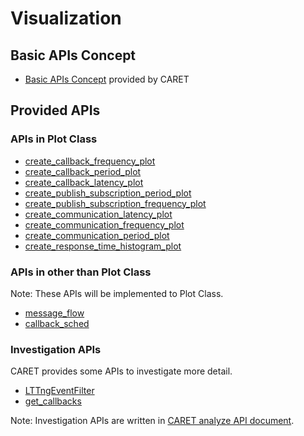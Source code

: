 # Visualization

## Basic APIs Concept

- [Basic APIs Concept](./basic_api_concept.md) provided by CARET

## Provided APIs

### APIs in Plot Class

- [create_callback_frequency_plot](./visualization_api/execution_frequency#execution-frequency)
- [create_callback_period_plot](./visualization_api/execution_frequency#period)
- [create_callback_latency_plot](./visualization_api/execution_frequency#latency)
- [create_publish_subscription_period_plot](./visualization_api/pub_sub_information)
- [create_publish_subscription_frequency_plot](./visualization_api/pub_sub_information)
- [create_communication_latency_plot](./visualization_api/communication_information)
- [create_communication_frequency_plot](./visualization_api/communication_information)
- [create_communication_period_plot](./visualization_api/communication_information)
- [create_response_time_histogram_plot](./)

### APIs in other than Plot Class

Note: These APIs will be implemented to Plot Class.

- [message_flow](./visualization_api/message_flow.md)
- [callback_sched](./visualization_api/callback_scheduling_visualization.md)

### Investigation APIs

CARET provides some APIs to investigate more detail.

- [LTTngEventFilter](./investigation_api/lttng_event_filter.md)
- [get_callbacks](./investigation_api/investigate_behavior.md)

Note: Investigation APIs are written in [CARET analyze API document](https://tier4.github.io/CARET_analyze/).
